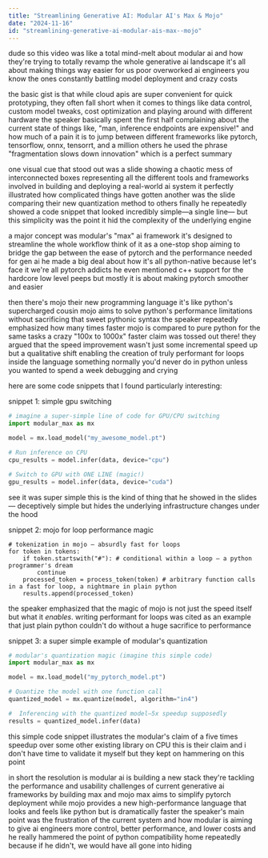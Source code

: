 ```yaml
---
title: "Streamlining Generative AI: Modular AI's Max & Mojo"
date: "2024-11-16"
id: "streamlining-generative-ai-modular-ais-max--mojo"
---
```


dude so this video was like a total mind-melt about modular ai and how they're trying to totally revamp the whole generative ai landscape it's all about making things way easier for us poor overworked ai engineers you know the ones constantly battling model deployment and crazy costs


the basic gist is that while cloud apis are super convenient for quick prototyping,  they often fall short when it comes to things like data control, custom model tweaks, cost optimization and playing around with different hardware  the speaker basically spent the first half complaining about the current state of things like,  "man, inference endpoints are expensive!" and how much of a pain it is to jump between different frameworks like pytorch, tensorflow, onnx, tensorrt, and a million others  he used the phrase "fragmentation slows down innovation" which is a perfect summary


one visual cue that stood out was a slide showing a chaotic mess of interconnected boxes representing all the different tools and frameworks involved in building and deploying a real-world ai system it perfectly illustrated how complicated things have gotten another was the slide comparing their new quantization method to others  finally he repeatedly showed a code snippet that looked incredibly simple—a single line— but this simplicity was the point it hid the complexity of the underlying engine


a major concept was modular's "max" ai framework  it's designed to streamline the whole workflow  think of it as a one-stop shop aiming to bridge the gap between the ease of pytorch and the performance needed for gen ai he made a big deal about how it's all python-native because let's face it we're all pytorch addicts  he even mentioned c++ support for the hardcore low level peeps but mostly it is about making pytorch smoother and easier


then there's mojo their new programming language it's like python's supercharged cousin mojo aims to solve python's performance limitations without sacrificing that sweet pythonic syntax the speaker repeatedly emphasized how many times faster mojo is compared to pure python for the same tasks  a crazy "100x to 1000x" faster claim was tossed out there!  they argued that the speed improvement wasn't just some incremental speed up but a qualitative shift enabling the creation of truly performant for loops inside the language something normally you'd never do in python unless you wanted to spend a week debugging and crying


here are some code snippets that I found particularly interesting:

snippet 1:  simple gpu switching

```python
# imagine a super-simple line of code for GPU/CPU switching
import modular_max as mx

model = mx.load_model("my_awesome_model.pt")

# Run inference on CPU
cpu_results = model.infer(data, device="cpu")

# Switch to GPU with ONE LINE (magic!)
gpu_results = model.infer(data, device="cuda")
```
see it was super simple this is the kind of thing that he showed in the slides— deceptively simple but hides the underlying infrastructure changes under the hood


snippet 2:  mojo for loop performance magic


```mojo
# tokenization in mojo – absurdly fast for loops
for token in tokens:
    if token.startswith("#"): # conditional within a loop – a python programmer's dream
        continue
    processed_token = process_token(token) # arbitrary function calls in a fast for loop, a nightmare in plain python
    results.append(processed_token)
```

the speaker emphasized that the magic of mojo is not just the speed itself but what it *enables*.  writing performant for loops was cited as an example that just plain python couldn't do without a huge sacrifice to performance


snippet 3: a super simple example of modular's quantization


```python
# modular's quantization magic (imagine this simple code)
import modular_max as mx

model = mx.load_model("my_pytorch_model.pt")

# Quantize the model with one function call
quantized_model = mx.quantize(model, algorithm="in4")

#  Inferencing with the quantized model—5x speedup supposedly
results = quantized_model.infer(data)
```

this simple code snippet illustrates the modular's claim of a five times speedup over some other existing library on CPU this is their claim and i don't have time to validate it myself but they kept on hammering on this point


in short the resolution is modular ai is building a new stack  they're tackling the performance and usability challenges of current generative ai frameworks by building max and mojo  max aims to simplify pytorch deployment while mojo provides a new high-performance language that looks and feels like python but is dramatically faster  the speaker's main point was the frustration of the current system and how modular is aiming to give ai engineers more control, better performance, and lower costs and he really hammered the point of python compatibility home repeatedly because if he didn't, we would have all gone into hiding
